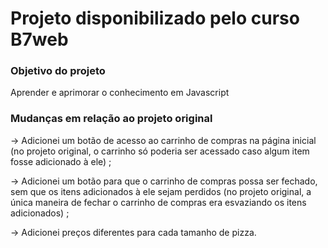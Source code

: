 # Projeto disponibilizado pelo curso B7web
<h3>Objetivo do projeto</h3>
<p>Aprender e aprimorar o conhecimento em Javascript</p>
<h3>Mudanças em relação ao projeto original</h3>
<p> -> Adicionei um botão de acesso ao carrinho de compras na página inicial (no projeto original, o carrinho só poderia ser acessado caso algum item fosse adicionado à ele) ;</p>
<p> -> Adicionei um botão para que o carrinho de compras possa ser fechado, sem que os itens adicionados à ele sejam perdidos (no projeto original, a única maneira de fechar o carrinho de compras era esvaziando os itens adicionados) ;</p>
<p> -> Adicionei preços diferentes para cada tamanho de pizza.</p>
